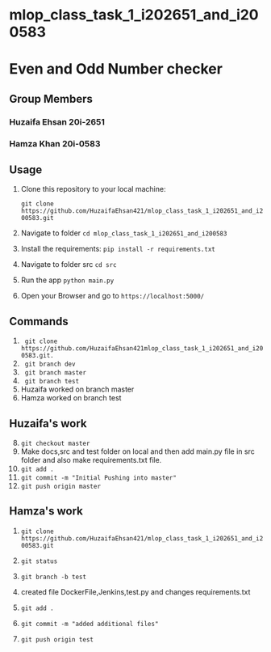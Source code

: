 # mlop_class_task_1_i202651_and_i200583
# Even and Odd Number checker
## Group Members 
### Huzaifa Ehsan 20i-2651
### Hamza Khan 20i-0583
## Usage

1. Clone this repository to your local machine:

   `git clone https://github.com/HuzaifaEhsan421/mlop_class_task_1_i202651_and_i200583.git`

2. Navigate to folder 
   `cd mlop_class_task_1_i202651_and_i200583`

3. Install the requirements: 
    `pip install -r requirements.txt`

4. Navigate to folder src 
    `cd src`

5. Run the app 
    `python main.py`

6. Open your Browser and go to 
    `https://localhost:5000/`

## Commands

1. ` git clone https://github.com/HuzaifaEhsan421mlop_class_task_1_i202651_and_i200583.git.`
2. ` git branch dev`
3. ` git branch master`
4. ` git branch test`
5. Huzaifa worked on branch master
6. Hamza worked on branch test
## Huzaifa's work
8. `git checkout master`
8. Make docs,src and test folder on local and then add main.py file in src folder and also make requirements.txt file.
9. `git add .`
10. `git commit -m "Initial Pushing into master"`
11. `git push origin master`
## Hamza's work
1. `git clone https://github.com/HuzaifaEhsan421/mlop_class_task_1_i202651_and_i200583.git`
 
2. `git status`
3. `git branch -b test`
4. created file DockerFile,Jenkins,test.py and changes requirements.txt
4. `git add .`
5. `git commit -m "added additional files"`
6. `git push origin test`




